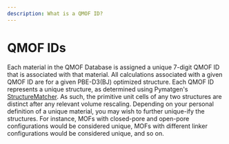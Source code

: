 ```yaml
---
description: What is a QMOF ID?
---
```


# QMOF IDs

Each material in the QMOF Database is assigned a unique 7-digit QMOF ID that is associated with that material. All calculations associated with a given QMOF ID are for a given PBE-D3(BJ) optimized structure. Each QMOF ID represents a unique structure, as determined using Pymatgen's [StructureMatcher](https://pymatgen.org/pymatgen.analysis.structure\_matcher.html#pymatgen.analysis.structure\_matcher.StructureMatcher). As such, the primitive unit cells of any two structures are distinct after any relevant volume rescaling. Depending on your personal definition of a unique material, you may wish to further unique-ify the structures. For instance, MOFs with closed-pore and open-pore configurations would be considered unique, MOFs with different linker configurations would be considered unique, and so on.
